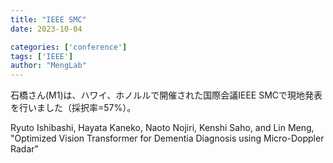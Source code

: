 ```yaml
---
title: "IEEE SMC"
date: 2023-10-04

categories: ['conference']
tags: ['IEEE']
author: "MengLab"
---
```

石橋さん(M1)は、ハワイ、ホノルルで開催された国際会議IEEE SMCで現地発表を行いました（採択率=57%）。

Ryuto Ishibashi, Hayata Kaneko, Naoto Nojiri, Kenshi Saho, and Lin Meng, "Optimized Vision Transformer for Dementia Diagnosis using Micro-Doppler Radar"
